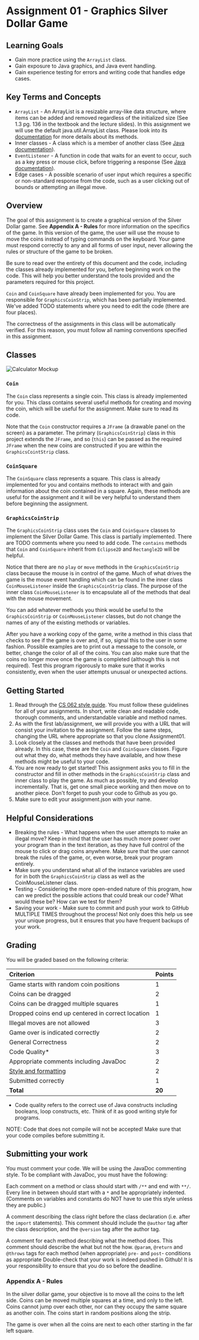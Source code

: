 # Assignment 01 - Graphics Silver Dollar Game

## Learning Goals

* Gain more practice using the `ArrayList` class. 
* Gain exposure to Java graphics, and Java event handling.
* Gain experience testing for errors and writing code that handles edge cases.

## Key Terms and Concepts
* `ArrayList` - An ArrayList is a resizable array-like data structure, where items can be added and removed regardless of the initialized size (See 1.3 pg. 136 in the textbook and the lecture slides). In this assignment we will use the default java.util.ArrayList class. Please look into its [documentation](https://docs.oracle.com/javase/8/docs/api/java/util/ArrayList.html) for more details about its methods.
* Inner classes - A class which is a member of another class (See [Java documentation](https://docs.oracle.com/javase/tutorial/java/javaOO/innerclasses.html)).
* `EventListener` - A function in code that waits for an event to occur, such as a key press or mouse click, before triggering a response (See  [Java documentation](https://docs.oracle.com/javase/tutorial/uiswing/events/intro.html)).
* Edge cases - A possible scenario of user input which requires a specific or non-standard response from the code, such as a user clicking out of bounds or attempting an illegal move.


## Overview
The goal of this assignment is to create a graphical version of the Silver Dollar game. See **Appendix A - Rules** for more information on the specifics of the game. In this version of the game, the user will use the mouse to move the coins instead of typing commands on the keyboard. Your game must respond correctly to any and all forms of user input, never allowing the rules or structure of the game to be broken.

Be sure to read over the entirety of this document and the code, including the classes already implemented for you, before beginning work on the code. This will help you better understand the tools provided and the parameters required for this project.

`Coin` and `CoinSquare` have already been implemented for you. You are responsible for `GraphicsCoinStrip`, which has been partially implemented. We've added TODO statements where you need to edit the code (there are four places).

The correctness of the assignments in this class will be automatically verified. For this reason, you must follow all naming conventions specified in this assignment.

## Classes

![Calculator Mockup](coinsquaremockup.png)

### `Coin`
The `Coin` class represents a single coin. This class is already implemented for you. This class contains several useful methods for creating and moving the coin, which will be useful for the assignment. Make sure to read its code.

Note that the `Coin` constructor requires a `JFrame` (a drawable panel
on the screen) as a parameter.  The primary (`GraphicsCoinStrip`) class 
in this project extends the `JFrame`, and so (`this`) can be passed
as the required `JFrame` when the new coins are constructed if you are within the `GraphicsCointStrip` class.

### `CoinSquare`
The `CoinSquare` class represents a square. This class is already implemented for you and contains methods to interact with and gain information about the coin contained in a square. Again, these methods are useful for the assignment and it will be very helpful to understand them before beginning the assignment.

### `GraphicsCoinStrip`
The `GraphicsCoinStrip` class uses the `Coin` and `CoinSquare` classes to implement the Silver Dollar Game. This class is partially implemented. There are TODO comments where you need to add code. The `contains` methods that `Coin` and `CoinSquare` inherit from `Eclipse2D` and `Rectangle2D` will be helpful.

Notice that there are no `play` or `move` methods in the `GraphicsCoinStrip` class because the mouse is in control of the game. Much of what drives the game is the mouse event handling which can be found in the inner class `CoinMouseListener` inside the `GraphicsCoinStrip` class. The purpose of the inner class `CoinMouseListener` is to encapsulate all of the methods that deal with the mouse movement.

You can add whatever methods you think would be useful to the `GraphicsCoinStrip` or `CoinMouseListener` classes, but do not change the names of any of the existing methods or variables.

After you have a working copy of the game, write a method in this class that checks to see if the game is over and, if so, signal this to the user in some fashion. Possible examples are to print out a message to the console, or better, change the color of all of the coins. You can also make sure that the coins no longer move once the game is completed (although this is not required). Test this program rigorously to make sure that it works consistently, even when the user attempts unusual or unexpected actions.

## Getting Started
1. Read through the [CS 062 style guide](https://github.com/pomonacs622020sp/Handouts/blob/master/style_guide.md "Style guide"). You must follow these guidelines for all of your assignments. In short, write clean and readable code, thorough comments, and understandable variable and method names.
2. As with the first lab/assignment, we will provide you with a URL that will consist your invitation to the assignment. Follow the same steps, changing the URL where appropriate so that you clone Assignment01.
3. Look closely at the classes and methods that have been provided already. In this case, these are the `Coin` and `CoinSquare` classes. Figure out what they do, what methods they have available, and how these methods might be useful to your code.
4. You are now ready to get started! This assignment asks you to fill in the constructor and fill in other methods in the `GraphicsCoinStrip` class and inner class to play the game. As much as possible, try and develop incrementally. That is, get one small piece working and then move on to another piece. Don't forget to push your code to Github as you go.
5. Make sure to edit your assignment.json with your name.

## Helpful Considerations
* Breaking the rules - What happens when the user attempts to make an illegal move? Keep in mind that the user has much more power over your program than in the text iteration, as they have full control of the mouse to click or drag coins anywhere. Make sure that the user cannot break the rules of the game, or, even worse, break your program entirely.
* Make sure you understand what all of the instance variables are used for in both the `GraphicsCoinStrip` class as well as the CoinMouseListener class.
* Testing - Considering the more open-ended nature of this program, how can we predict the possible actions that could break our code? What would these be? How can we test for them?
* Saving your work - Make sure to commit and push your work to GitHub MULTIPLE TIMES throughout the process! Not only does this help us see your unique progress, but it ensures that you have frequent backups of your work.

## Grading
You will be graded based on the following criteria:

| Criterion                                         | Points |
| :------------------------------------------------ | :----- |
| Game starts with random coin positions            | 1      |
| Coins can be dragged                              | 2      |
| Coins can be dragged multiple squares             | 1      |
| Dropped coins end up centered in correct location | 1      |
| Illegal moves are not allowed                     | 3      |
| Game over is indicated correctly                  | 2      |
| General Correctness                               | 2      |
| Code Quality*                                     | 3      |
| Appropriate comments including JavaDoc            | 2      |
| [Style and formatting](https://github.com/pomonacs622020sp/Handouts/blob/master/style_guide.md)                               | 2      |
| Submitted correctly                               | 1      |
| **Total**                                         | **20** |

* Code quality refers to the correct use of Java constructs including booleans, loop constructs, etc. Think of it as good writing style for programs.

NOTE: Code that does not compile will not be accepted! Make sure that your code compiles before submitting it.

## Submitting your work
You must comment your code. We will be using the JavaDoc commenting style. To be compliant with JavaDoc, you must have the following:

Each comment on a method or class should start with `/**` and end with `**/`. Every line in between should start with a `*` and be appropriately indented. (Comments on variables and constants do NOT have to use this style unless they are public.)

A comment describing the class right before the class declaration (i.e. after the `import` statements). This comment should include the `@author` tag after the class description, and the `@version` tag after the author tag.

A comment for each method describing what the method does. This comment should describe the what but not the how.
`@param`, `@return` and `@throws` tags for each method (when appropriate)
`pre-` and `post`- conditions as appropriate
Double-check that your work is indeed pushed in Github! It is your responsibility to ensure that you do so before the deadline.

### Appendix A - Rules

In the silver dollar game, your objective is to move all the coins to the left side. Coins can be moved multiple squares at a time, and only to the left. Coins cannot jump over each other, nor can they occupy the same square as another coin. The coins start in random positions along the strip.

The game is over when all the coins are next to each other starting in the far left square.
